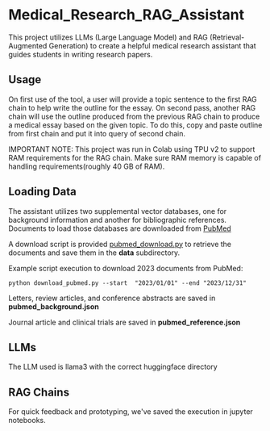# Medical_Research_RAG_Assistant
This project utilizes LLMs (Large Language Model) and RAG (Retrieval-Augmented Generation) to create a helpful medical research assistant that guides students in writing research papers.

## Usage
On first use of the tool, a user will provide a topic sentence to the first RAG chain to help write the outline for the essay.
On second pass, another RAG chain will use the outline produced from the previous RAG chain to produce a medical essay based on the given topic. To do this, copy and paste outline from first chain and put it into query of second chain.

IMPORTANT NOTE: This project was run in Colab using TPU v2 to support RAM requirements for the RAG chain. Make sure RAM memory is capable of handling requirements(roughly 40 GB of RAM). 

## Loading Data
The assistant utilizes two supplemental vector databases, one for background information and another for bibliographic references.
Documents to load those databases are downloaded from [PubMed](https://pubmed.ncbi.nlm.nih.gov/)

A download script is provided [pubmed_download.py](https://github.com/rchun1/Medical_Research_RAG_Assistant/blob/main/pubmed_download.py) to retrieve the documents and save them in the **data** subdirectory.

Example script execution to download 2023 documents from PubMed:
```
python download_pubmed.py --start  "2023/01/01" --end "2023/12/31"
```

Letters, review articles, and conference abstracts are saved in **pubmed_background.json**

Journal article and clinical trials are saved in **pubmed_reference.json**

## LLMs

The LLM  used is llama3 with the correct huggingface directory

## RAG Chains

For quick feedback and prototyping, we've saved the execution in jupyter notebooks.



